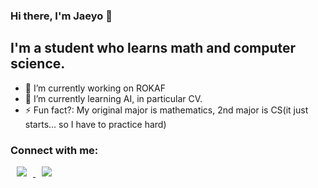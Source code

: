 ### Hi there, I'm Jaeyo 👋

## I'm a student who learns math and computer science.


- 🔭 I’m currently working on ROKAF
- 🌱 I’m currently learning AI, in particular CV.
- ⚡ Fun fact?: My original major is mathematics, 2nd major is CS(it just starts... so I have to practice hard)
    
### Connect with me:

<a href="https://instagram.com/alpox.dev">
    <img 
        src="http://img.shields.io/badge/-Instagram-black?style=flat&logo=Instagram&link=https://instagram.com/alpox.dev/"
        style="height : auto; margin-left : 10px; margin-right : 10px;"/>
</a>


<a href="https://facebook.com/alpox.dev">
    <img 
        src="http://img.shields.io/badge/-Facebook-black?style=flat&logo=Facebook&link=https://facebook.com/alpox.dev/"
        style="height : auto; margin-left : 10px; margin-right : 10px;"/>
</a>

<!--[![j-mayo's github stats](https://github-readme-stats.vercel.app/api?username=j-mayo)](https://github.com/anuraghazra/github-readme-stats) -->

<!--
**j-mayo/j-mayo** is a ✨ _special_ ✨ repository because its `README.md` (this file) appears on your GitHub profile.

Here are some ideas to get you started:

- 🔭 I’m currently working on ...
- 🌱 I’m currently learning ...
- 👯 I’m looking to collaborate on ...
- 🤔 I’m looking for help with ...
- 💬 Ask me about ...
- 📫 How to reach me: ...
- 😄 Pronouns: ...
- ⚡ Fun fact: ...
-->
